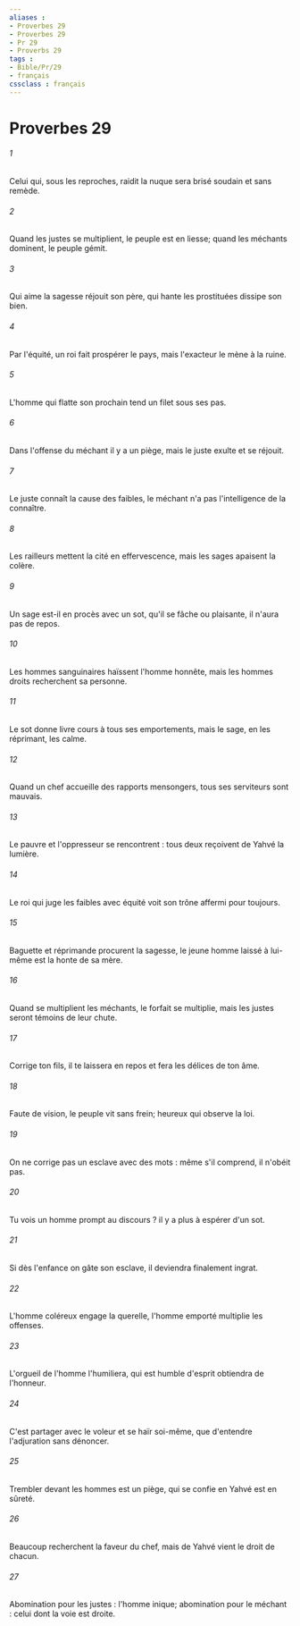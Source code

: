 ```yaml
---
aliases : 
- Proverbes 29
- Proverbes 29
- Pr 29
- Proverbs 29
tags : 
- Bible/Pr/29
- français
cssclass : français
---
```


# Proverbes 29

###### 1
Celui qui, sous les reproches, raidit la nuque sera brisé soudain et sans remède. 
###### 2
Quand les justes se multiplient, le peuple est en liesse; quand les méchants dominent, le peuple gémit. 
###### 3
Qui aime la sagesse réjouit son père, qui hante les prostituées dissipe son bien. 
###### 4
Par l'équité, un roi fait prospérer le pays, mais l'exacteur le mène à la ruine. 
###### 5
L'homme qui flatte son prochain tend un filet sous ses pas. 
###### 6
Dans l'offense du méchant il y a un piège, mais le juste exulte et se réjouit. 
###### 7
Le juste connaît la cause des faibles, le méchant n'a pas l'intelligence de la connaître. 
###### 8
Les railleurs mettent la cité en effervescence, mais les sages apaisent la colère. 
###### 9
Un sage est-il en procès avec un sot, qu'il se fâche ou plaisante, il n'aura pas de repos. 
###### 10
Les hommes sanguinaires haïssent l'homme honnête, mais les hommes droits recherchent sa personne. 
###### 11
Le sot donne livre cours à tous ses emportements, mais le sage, en les réprimant, les calme. 
###### 12
Quand un chef accueille des rapports mensongers, tous ses serviteurs sont mauvais. 
###### 13
Le pauvre et l'oppresseur se rencontrent : tous deux reçoivent de Yahvé la lumière. 
###### 14
Le roi qui juge les faibles avec équité voit son trône affermi pour toujours. 
###### 15
Baguette et réprimande procurent la sagesse, le jeune homme laissé à lui-même est la honte de sa mère. 
###### 16
Quand se multiplient les méchants, le forfait se multiplie, mais les justes seront témoins de leur chute. 
###### 17
Corrige ton fils, il te laissera en repos et fera les délices de ton âme. 
###### 18
Faute de vision, le peuple vit sans frein; heureux qui observe la loi. 
###### 19
On ne corrige pas un esclave avec des mots : même s'il comprend, il n'obéit pas. 
###### 20
Tu vois un homme prompt au discours ? il y a plus à espérer d'un sot. 
###### 21
Si dès l'enfance on gâte son esclave, il deviendra finalement ingrat. 
###### 22
L'homme coléreux engage la querelle, l'homme emporté multiplie les offenses. 
###### 23
L'orgueil de l'homme l'humiliera, qui est humble d'esprit obtiendra de l'honneur. 
###### 24
C'est partager avec le voleur et se haïr soi-même, que d'entendre l'adjuration sans dénoncer. 
###### 25
Trembler devant les hommes est un piège, qui se confie en Yahvé est en sûreté. 
###### 26
Beaucoup recherchent la faveur du chef, mais de Yahvé vient le droit de chacun. 
###### 27
Abomination pour les justes : l'homme inique; abomination pour le méchant : celui dont la voie est droite. 
